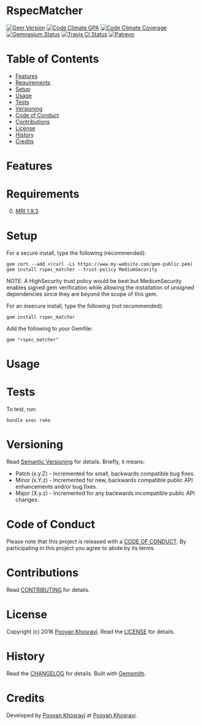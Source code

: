 # RspecMatcher

[![Gem Version](https://badge.fury.io/rb/rspec_matcher.svg)](http://badge.fury.io/rb/rspec_matcher)
[![Code Climate GPA](https://codeclimate.com/github/pekhee/rspec_matcher.svg)](https://codeclimate.com/github/pekhee/rspec_matcher)
[![Code Climate Coverage](https://codeclimate.com/github/pekhee/rspec_matcher/coverage.svg)](https://codeclimate.com/github/pekhee/rspec_matcher)
[![Gemnasium Status](https://gemnasium.com/pekhee/rspec_matcher.svg)](https://gemnasium.com/pekhee/rspec_matcher)
[![Travis CI Status](https://secure.travis-ci.org/pekhee/rspec_matcher.svg)](https://travis-ci.org/pekhee/rspec_matcher)
[![Patreon](https://img.shields.io/badge/patreon-donate-brightgreen.svg)](https://www.patreon.com/pekhee)

<!-- Tocer[start]: Auto-generated, don't remove. -->

# Table of Contents

- [Features](#features)
- [Requirements](#requirements)
- [Setup](#setup)
- [Usage](#usage)
- [Tests](#tests)
- [Versioning](#versioning)
- [Code of Conduct](#code-of-conduct)
- [Contributions](#contributions)
- [License](#license)
- [History](#history)
- [Credits](#credits)

<!-- Tocer[finish]: Auto-generated, don't remove. -->

# Features

# Requirements

0. [MRI 1.9.3](https://www.ruby-lang.org)

# Setup

For a secure install, type the following (recommended):

    gem cert --add <(curl -Ls https://www.my-website.com/gem-public.pem)
    gem install rspec_matcher --trust-policy MediumSecurity

NOTE: A HighSecurity trust policy would be best but MediumSecurity enables signed gem verification while
allowing the installation of unsigned dependencies since they are beyond the scope of this gem.

For an insecure install, type the following (not recommended):

    gem install rspec_matcher

Add the following to your Gemfile:

    gem "rspec_matcher"

# Usage

# Tests

To test, run:

    bundle exec rake

# Versioning

Read [Semantic Versioning](http://semver.org) for details. Briefly, it means:

- Patch (x.y.Z) - Incremented for small, backwards compatible bug fixes.
- Minor (x.Y.z) - Incremented for new, backwards compatible public API enhancements and/or bug fixes.
- Major (X.y.z) - Incremented for any backwards incompatible public API changes.

# Code of Conduct

Please note that this project is released with a [CODE OF CONDUCT](CODE_OF_CONDUCT.md). By participating in this project
you agree to abide by its terms.

# Contributions

Read [CONTRIBUTING](CONTRIBUTING.md) for details.

# License

Copyright (c) 2016 [Pooyan Khosravi](https://www.github.com/pekhee).
Read the [LICENSE](LICENSE.md) for details.

# History

Read the [CHANGELOG](CHANGELOG.md) for details.
Built with [Gemsmith](https://github.com/bkuhlmann/gemsmith).

# Credits

Developed by [Pooyan Khosravi](https://www.github.com/pekhee) at [Pooyan Khosravi](https://www.github.com/pekhee).
